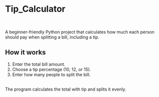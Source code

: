 # Tip_Calculator
<br>

A beginner-friendly Python project that calculates how much each person should pay when splitting a bill, including a tip.
<br>
## How it works
1. Enter the total bill amount.
2. Choose a tip percentage (10, 12, or 15).
3. Enter how many people to split the bill.
<br>
The program calculates the total with tip and splits it evenly.

